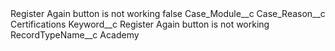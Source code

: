 <?xml version="1.0" encoding="UTF-8"?>
<CustomMetadata xmlns="http://soap.sforce.com/2006/04/metadata" xmlns:xsi="http://www.w3.org/2001/XMLSchema-instance" xmlns:xsd="http://www.w3.org/2001/XMLSchema">
    <label>Register Again button is not working</label>
    <protected>false</protected>
    <values>
        <field>Case_Module__c</field>
        <value xsi:nil="true"/>
    </values>
    <values>
        <field>Case_Reason__c</field>
        <value xsi:type="xsd:string">Certifications</value>
    </values>
    <values>
        <field>Keyword__c</field>
        <value xsi:type="xsd:string">Register Again button is not working</value>
    </values>
    <values>
        <field>RecordTypeName__c</field>
        <value xsi:type="xsd:string">Academy</value>
    </values>
</CustomMetadata>
